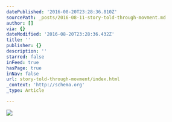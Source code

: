 ```yaml
---
datePublished: '2016-08-20T23:28:36.810Z'
sourcePath: _posts/2016-08-11-story-told-through-movment.md
author: []
via: {}
dateModified: '2016-08-20T23:28:36.432Z'
title: ''
publisher: {}
description: ''
starred: false
inFeed: true
hasPage: true
inNav: false
url: story-told-through-movment/index.html
_context: 'http://schema.org'
_type: Article

---
```

![](https://the-grid-user-content.s3-us-west-2.amazonaws.com/0ece1bda-33d7-4348-8011-304fe74656ee.jpg)